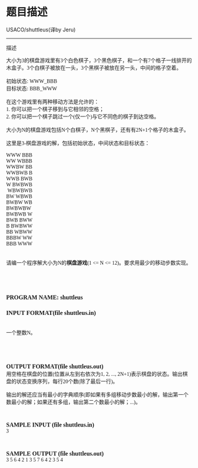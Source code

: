 # 题目描述


<div>
USACO/shuttleus(译by Jeru)
<hr/>
</div>
<p>
描述
</p>
<p>
<span style="font-family:&#39;Times New Roman&#39;;">大小为3的棋盘游戏里有3个白色棋子，3个黑色棋子，和一个有7个格子一线排开的木盒子。3个白棋子被放在一头，3个黑棋子被放在另一头，中间的格子空着。 <br/>
<br/>
初始状态: WWW_BBB <br/>
目标状态: BBB_WWW<br/>
<br/>
在这个游戏里有两种移动方法是允许的：<br/>
1. 你可以把一个棋子移到与它相邻的空格；<br/>
2. 你可以把一个棋子跳过一个(仅一个)与它不同色的棋子到达空格。 <br/>
<br/>
大小为N的棋盘游戏包括N个白棋子，N个黑棋子，还有有2N+1个格子的木盒子。 <br/>
<br/>
这里是3-棋盘游戏的解，包括初始状态，中间状态和目标状态： <br/>
<br/>
WWW BBB<br/>
WW WBBB<br/>
WWBW BB<br/>
WWBWB B<br/>
WWB BWB<br/>
W BWBWB<br/>
 WBWBWB<br/>
BW WBWB<br/>
BWBW WB<br/>
BWBWBW <br/>
BWBWB W<br/>
BWB BWW<br/>
B BWBWW<br/>
BB WBWW<br/>
BBBW WW<br/>
BBB WWW<br/>
<br/>
<br/>
请编一个程序解大小为N的<b>棋盘游戏</b>(1 &lt;= N &lt;= 12)。要求用最少的移动步数实现。</span> 
</p>
<p>
<span style="font-family:&#39;Times New Roman&#39;;"></span> 
</p>
<p>
<br/>
</p>
<p>
<b><span style="font-family:&#39;Times New Roman&#39;;font-size:medium;">PROGRAM NAME: shuttleus</span></b> 
</p>
<h3>
<span style="font-family:&#39;Times New Roman&#39;;">INPUT FORMAT(file shuttleus.in)<br/>
</span> 
</h3>
<span style="font-family:&#39;Times New Roman&#39;;"> 
<p>
<br/>
一个整数N。
</p>
<p>
 
</p>
<span style="font-family:&#39;Times New Roman&#39;;"></span> 
<p>
<br/>
</p>
<p>
<span style="font-family:&#39;Times New Roman&#39;;"><b><span style="font-size:medium;">OUTPUT FORMAT(file shuttleus.out)</span></b><br/>
用空格在棋盘的位置(位置从左到右依次为1, 2, ..., 2N+1)表示棋盘的状态。输出棋盘的状态变换序列，每行20个数(除了最后一行)。 <br/>
<br/>
输出的解还应当有最小的字典顺序(即如果有多组移动步数最小的解，输出第一个数最小的解；如果还有多组，输出第二个数最小的解；...)。 </span> 
</p>
<p>
<br/>
</p>
<p>
<span style="font-family:&#39;Times New Roman&#39;;"><b><span style="font-size:medium;">SAMPLE INPUT (file shuttleus.in)</span></b><br/>
3</span> 
</p>
<span style="font-family:&#39;Times New Roman&#39;;"></span> 
<p>
<br/>
</p>
<span style="font-family:&#39;Times New Roman&#39;;"><b><span style="font-size:medium;">SAMPLE OUTPUT (file shuttleus.out)</span></b><br/>
3 5 6 4 2 1 3 5 7 6 4 2 3 5 4<br/>
<br/>
</span> 
<p>
 
</p>
</span>
